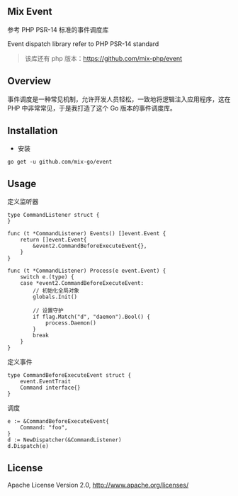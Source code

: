 ## Mix Event

参考 PHP PSR-14 标准的事件调度库

Event dispatch library refer to PHP PSR-14 standard

> 该库还有 php 版本：https://github.com/mix-php/event

## Overview

事件调度是一种常见机制，允许开发人员轻松，一致地将逻辑注入应用程序，这在 PHP 中非常常见，于是我打造了这个 Go 版本的事件调度库。

## Installation

- 安装

```
go get -u github.com/mix-go/event
```

## Usage

定义监听器

```
type CommandListener struct {
}

func (t *CommandListener) Events() []event.Event {
    return []event.Event{
        &event2.CommandBeforeExecuteEvent{},
    }
}

func (t *CommandListener) Process(e event.Event) {
    switch e.(type) {
    case *event2.CommandBeforeExecuteEvent:
        // 初始化全局对象
        globals.Init()

        // 设置守护
        if flag.Match("d", "daemon").Bool() {
            process.Daemon()
        }
        break
    }
}
```

定义事件

```
type CommandBeforeExecuteEvent struct {
    event.EventTrait
    Command interface{}
}
```

调度

```
e := &CommandBeforeExecuteEvent{
    Command: "foo",
}
d := NewDispatcher(&CommandListener)
d.Dispatch(e)
```

## License

Apache License Version 2.0, http://www.apache.org/licenses/
